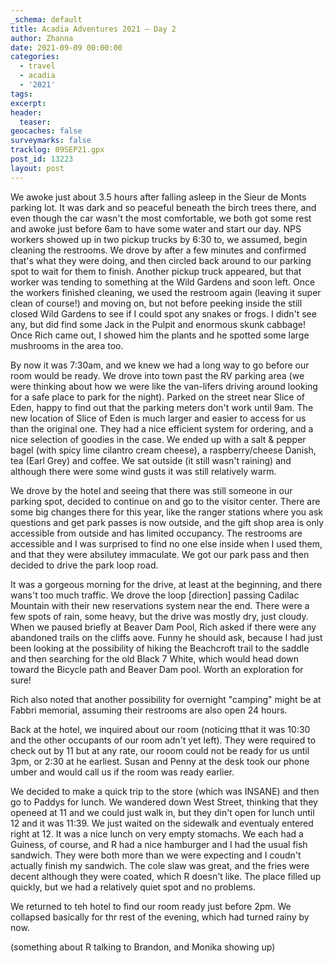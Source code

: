 ```yaml
---
_schema: default
title: Acadia Adventures 2021 – Day 2
author: Zhanna
date: 2021-09-09 00:00:00
categories:
  - travel
  - acadia
  - '2021'
tags:
excerpt: 
header:
  teaser:
geocaches: false
surveymarks: false
tracklog: 09SEP21.gpx
post_id: 13223
layout: post
---
```


We awoke just about 3.5 hours after falling asleep in the Sieur de Monts parking lot. It was dark and so peaceful beneath the birch trees there, and even though the car wasn't the most comfortable, we both got some rest and awoke just before 6am to have some water and start our day. NPS workers showed up in two pickup trucks by 6:30 to, we assumed, begin cleaning the restrooms. We drove by after a few minutes and confirmed that's what they were doing, and then circled back around to our parking spot to wait for them to finish. Another pickup truck appeared, but that worker was tending to something at the Wild Gardens and soon left. Once the workers finished cleaning, we used the restroom again (leaving it super clean of course!) and moving on, but not before peeking inside the still closed Wild Gardens to see if I could spot any snakes or frogs. I didn't see any, but did find some Jack in the Pulpit and enormous skunk cabbage! Once Rich came out, I showed him the plants and he spotted some large mushrooms in the area too.

By now it was 7:30am, and we knew we had a long way to go before our room would be ready. We drove into town past the RV parking area (we were thinking about how we were like the van-lifers driving around looking for a safe place to park for the night). Parked on the street near Slice of Eden, happy to find out that the parking meters don't work until 9am. The new location of Slice of Eden is much larger and easier to access for us than the original one. They had a nice efficient system for ordering, and a nice selection of goodies in the case. We ended up with a salt & pepper bagel (with spicy lime cilantro cream cheese), a raspberry/cheese Danish, tea (Earl Grey) and coffee. We sat outside (it still wasn't raining) and although there were some wind gusts it was still relatively warm. 

We drove by the hotel and seeing that there was still someone in our parking spot, decided to continue on and go to the visitor center. There are some big changes there for this year, like the ranger stations where you ask questions and get park passes is now outside, and the gift shop area is only accessible from outside and has limited occupancy. The restrooms are accessible and I was surprised to find no one else inside when I used them, and that they were absilutey immaculate. We got our park pass and then decided to drive the park loop road.

It was a gorgeous morning for the drive, at least at the beginning, and there wans't too much traffic. We drove the loop [direction] passing Cadilac Mountain with their new reservations system near the end. There were a few spots of rain, some heavy, but the drive was mostly dry, just cloudy. When we paused briefly at Beaver Dam Pool, Rich asked if there were any abandoned trails on the cliffs aove. Funny he should ask, because I had just been looking at the possibility of hiking the Beachcroft trail to the saddle and then searching for the old Black 7 White, which would head down toward the Bicycle path and Beaver Dam pool. Worth an exploration for sure!

Rich also noted that another possibility for overnight "camping" might be at Fabbri memorial, assuming their restrooms are also open 24 hours.

Back at the hotel, we inquired about our room (noticing tthat it was 10:30 and the other occupants of our room adn't yet left). They were required to check out by 11 but at any rate, our rooom could not be ready for us until 3pm, or 2:30 at he earliest. Susan and Penny at the desk took our phone umber and would call us if the room was ready earlier.

We decided to make a quick trip to the store (which was INSANE) and then go to Paddys for lunch. We wandered down West Street, thinking that they openeed at 11 and we could just walk in, but they din't open for lunch until 12 and it was 11:39. We just waited on the sidewalk and eventualy entered right at 12. It was a nice lunch on very empty stomachs. We each had a Guiness, of course, and R had a nice hamburger and I had the usual fish sandwich. They were both more than we were expecting and I coudn't actually finish my sandwich. The cole slaw was great, and the fries were decent although they were coated, which R doesn't like. The place filled up quickly, but we had a relatively quiet spot and no problems.

We returned to teh hotel to find our room ready just before 2pm. We collapsed basically for thr rest of the evening, which had turned rainy by now. 

(something about R talking to Brandon, and Monika showing up)

